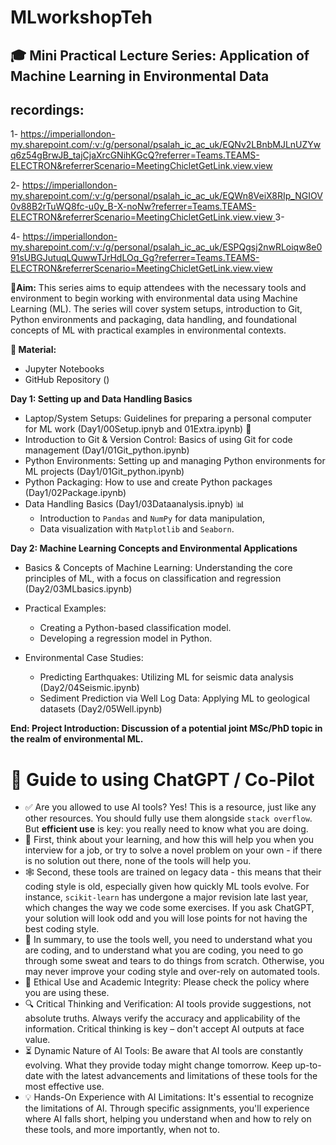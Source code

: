 # MLworkshopTeh
## 🎓 Mini Practical Lecture Series: Application of Machine Learning in Environmental Data

## recordings:
1- [https://imperiallondon-my.sharepoint.com/:v:/g/personal/psalah_ic_ac_uk/EQNv2LBnbMJLnUZYwq6z54gBrwJB_tajCjaXrcGNihKGcQ?referrer=Teams.TEAMS-ELECTRON&referrerScenario=MeetingChicletGetLink.view.view
](https://imperiallondon-my.sharepoint.com/:v:/g/personal/psalah_ic_ac_uk/EQNv2LBnbMJLnUZYwq6z54gBrwJB_tajCjaXrcGNihKGcQ)

2- [https://imperiallondon-my.sharepoint.com/:v:/g/personal/psalah_ic_ac_uk/EQWn8VeiX8RIp_NGIOV0v88B2rTuWQ8fc-u0y_B-X-noNw?referrer=Teams.TEAMS-ELECTRON&referrerScenario=MeetingChicletGetLink.view.view
](https://imperiallondon-my.sharepoint.com/:v:/g/personal/psalah_ic_ac_uk/EQWn8VeiX8RIp_NGIOV0v88B2rTuWQ8fc-u0y_B-X-noNw)
3- 

4- [https://imperiallondon-my.sharepoint.com/:v:/g/personal/psalah_ic_ac_uk/ESPQgsj2nwRLoiqw8e091sUBGJutuqLQuwwTJrHdLOq_Gg?referrer=Teams.TEAMS-ELECTRON&referrerScenario=MeetingChicletGetLink.view.view
 ](https://imperiallondon-my.sharepoint.com/:v:/g/personal/psalah_ic_ac_uk/ESPQgsj2nwRLoiqw8e091sUBGJutuqLQuwwTJrHdLOq_Gg)
 
📝**Aim:** This series aims to equip attendees with the necessary tools and environment to begin working with environmental data using Machine Learning (ML). The series will cover system setups, introduction to Git, Python environments and packaging, data handling, and foundational concepts of ML with practical examples in environmental contexts.
 
**🏫 Material:** 
- Jupyter Notebooks
-  GitHub Repository ()
 
**Day 1: Setting up and Data Handling Basics**
- Laptop/System Setups: Guidelines for preparing a personal computer for ML work (Day1/00Setup.ipnyb and 01Extra.ipynb) 🔗
- Introduction to Git & Version Control: Basics of using Git for code management (Day1/01Git_python.ipynb)
- Python Environments: Setting up and managing Python environments for ML projects (Day1/01Git_python.ipynb)
- Python Packaging: How to use and create Python packages (Day1/02Package.ipynb)
- Data Handling Basics (Day1/03Dataanalysis.ipnyb) 📊
   - Introduction to ``Pandas`` and ``NumPy`` for data manipulation,
   - Data visualization with ``Matplotlib`` and ``Seaborn``.
 
     
**Day 2: Machine Learning Concepts and Environmental Applications**
 
- Basics & Concepts of Machine Learning: Understanding the core principles of ML, with a focus on classification and regression (Day2/03MLbasics.ipynb)
- Practical Examples:
   - Creating a Python-based classification model.
   - Developing a regression model in Python.
 
- Environmental Case Studies:
  - Predicting Earthquakes: Utilizing ML for seismic data analysis (Day2/04Seismic.ipynb)
  - Sediment Prediction via Well Log Data: Applying ML to geological datasets (Day2/05Well.ipynb)
 
**End: Project Introduction: Discussion of a potential joint MSc/PhD topic in the realm of environmental ML.**
 
# 🤖 Guide to using ChatGPT / Co-Pilot
 
* ✅ Αre you allowed to use AI tools? Yes! This is a resource, just like any other resources. You should fully use them alongside `stack overflow`. But **efficient use** is key: you really need to know what you are doing.
* 🐣 First, think about your learning, and how this will help you when you interview for a job, or try to solve a novel problem on your own - if there is no solution out there, none of the tools will help you.
* 🕸️ Second, these tools are trained on legacy data - this means that their coding style is old, especially given how quickly ML tools evolve. For instance, `scikit-learn` has undergone a major revision late last year, which changes the way we code some exercises. If you ask ChatGPT, your solution will look odd and you will lose points for not having the best coding style.
* 🧗 In summary, to use the tools well, you need to understand what you are coding, and to understand what you are coding, you need to go through some sweat and tears to do things from scratch. Otherwise, you may never improve your coding style and over-rely on automated tools.
* 🤔 Ethical Use and Academic Integrity: Please check the policy where you are using these.
* 🔍 Critical Thinking and Verification: AI tools provide suggestions, not absolute truths. Always verify the accuracy and applicability of the information. Critical thinking is key – don't accept AI outputs at face value.
* ⏳ Dynamic Nature of AI Tools: Be aware that AI tools are constantly evolving. What they provide today might change tomorrow. Keep up-to-date with the latest advancements and limitations of these tools for the most effective use.
* 💡 Hands-On Experience with AI Limitations: It's essential to recognize the limitations of AI. Through specific assignments, you'll experience where AI falls short, helping you understand when and how to rely on these tools, and more importantly, when not to.
